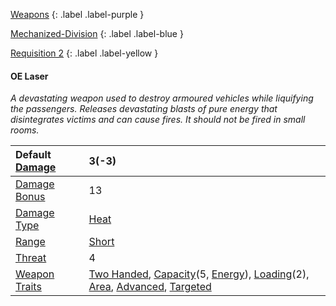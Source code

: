 
[Weapons](Game/Weapons-List)
{: .label .label-purple }

[Mechanized-Division](Game/Blocks/Mechanized-Division)
{: .label .label-blue }

[Requisition 2](Game/Deployment#Requisition)
{: .label .label-yellow }
#### OE Laser
*A devastating weapon used to destroy armoured vehicles while liquifying the passengers. Releases devastating blasts of pure energy that disintegrates victims and can cause fires. It should not be fired in small rooms.*

| Default [Damage](Core/Weapons#Calculating%20Damage) | 3(-3) |
| :--- | :--- |
| [Damage Bonus](Game/Core/Weapons#Damage%20Bonus) | 13 |
| [Damage Type](Core/Weapons#Damage%20Type) | [Heat](Core/Injury#Heat) |
| [Range](Core/Weapons#Range) | [Short](Core/Movement#Short) |
| [Threat](Core/Weapons#Threat) | 4 |
| [Weapon Traits](Core/Weapon-Traits) | [Two Handed](Game/Core/Blocks/Two-Handed), [Capacity](Core/Weapon-Traits#Capacity(X,%20Type))(5, [Energy](Munition-Details#Energy)), [Loading](Game/Core/Blocks/Loading)(2), [Area](Game/Core/Blocks/Area), [Advanced](Game/Core/Blocks/Advanced), [Targeted](Game/Core/Blocks/Targeted) |
